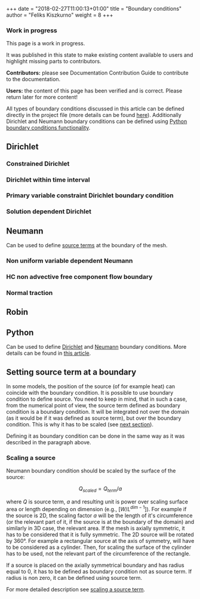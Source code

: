 +++
date = "2018-02-27T11:00:13+01:00"
title = "Boundary conditions"
author = "Feliks Kiszkurno"
weight = 8
+++
<div class="note">

### Work in progress

This page is a work in progress.

It was published in this state to make existing content available to users and highlight missing parts to contributors.

**Contributors:** please see Documentation Contribution Guide to contribute to the documentation.

**Users:** the content of this page has been verified and is correct. Please return later for more content!

</div>

All types of boundary conditions discussed in this article can be defined directly in the project file (more details can be
found [here](/docs/userguide/blocks/process_variables/#boundary-conditions)).
Additionally Dirichlet and Neumann boundary conditions can be defined using [Python boundary conditions functionality](/docs/userguide/features/python_bc/).

## Dirichlet

<!-- TODO: add description of Dirichlet boundary condition (including different subvariants) and how it can be used in prj file -->

### Constrained Dirichlet

### Dirichlet within time interval

### Primary variable constraint Dirichlet boundary condition

### Solution dependent Dirichlet

## Neumann

<!-- TODO: add description of Dirichlet boundary condition (including different subvariants) and how it can be used in prj file -->

Can be used to define [source terms](/docs/userguide/blocks/process_variables/#sources) at the boundary of the mesh.

### Non uniform variable dependent Neumann

### HC non advective free component flow boundary

### Normal traction

## Robin

## Python

Can be used to define [Dirichlet](/docs/userguide/blocks/boundary_conditions/#dirichlet) and [Neumann](/docs/userguide/blocks/boundary_conditions/#neumann) boundary conditions. More details can be found in [this article](/docs/userguide/features/python_bc/).

## Setting source term at a boundary

In some models, the position of the source (of for example heat) can coincide with the boundary condition.
It is possible to use boundary condition to define source.
You need to keep in mind, that in such a case, from the numerical point of view, the source term defined as boundary condition is a boundary condition.
It will be integrated not over the domain (as it would be if it was defined as source term), but over
the boundary condition.
This is why it has to be scaled (see [next section](/docs/userguide/blocks/boundary_conditions/#scaling-a-source)).

Defining it as boundary condition can be done in the same way as it was described in the paragraph above.

### Scaling a source

Neumann boundary condition should be scaled by the surface of the source:

$$ Q_{scaled} = Q_{term} / a $$

where $Q$ is source term, $a$ and resulting unit is power over scaling surface area or length depending on dimension (e.g., $[W / L^{dim-1}]$).
For example if the source is 2D, the scaling factor $a$ will be the length of it's circumference (or the relevant part of it, if
the source is at the boundary of the domain) and similarly in 3D case, the relevant area.
If the mesh is axially symmetric, it has to be considered that it is fully symmetric.
The 2D source will be rotated by $360°$.
For example a rectangular source at the axis of symmetry, will have to be considered as a cylinder.
Then, for scaling the surface of the cylinder has to be used, not the relevant part of the circumference of the rectangle.

If a source is placed on the axially symmetrical boundary and has radius equal to 0, it has to be defined as boundary condition
not as source term.
If radius is non zero, it can be defined using source term.

For more detailed description see [scaling a source term](/docs/userguide/blocks/misc/scaling_source_term/).

<!-- TODO: This text is the same as in **Process variables** -->
